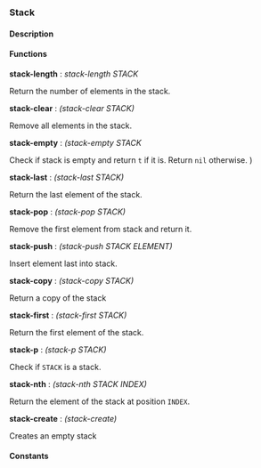 ### Stack

#### Description


#### Functions

**stack-length** : *stack-length STACK*

Return the number of elements in the stack.


**stack-clear** : *(stack-clear STACK)*

Remove all elements in the stack.


**stack-empty** : *(stack-empty STACK*

Check if stack is empty and return `t` if it is. Return `nil`
otherwise.  )

**stack-last** : *(stack-last STACK)*

Return the last element of the stack.


**stack-pop** : *(stack-pop STACK)*

Remove the first element from stack and return it.

**stack-push** : *(stack-push STACK ELEMENT)*

Insert element last into stack.

**stack-copy** : *(stack-copy STACK)*

Return a copy of the stack


**stack-first** : *(stack-first STACK)*

Return the first element of the stack.


**stack-p** : *(stack-p STACK)*

Check if `STACK` is a stack. 

**stack-nth** : *(stack-nth STACK INDEX)*

Return the element of the stack at position `INDEX`.


**stack-create** : *(stack-create)*

Creates an empty stack

#### Constants
